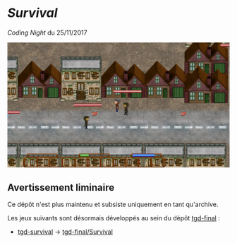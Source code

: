 # *Survival*

*Coding Night* du 25/11/2017

![](screenshot.png)

## Avertissement liminaire

Ce dépôt n'est plus maintenu et subsiste uniquement en tant qu'archive.

Les jeux suivants sont désormais développés au sein du dépôt [tgd-final](https://github.com/TeleGD/tgd-final) :

* [tgd-survival](https://github.com/TeleGD/tgd-survival/tree/master/src/survival) -> [tgd-final/Survival](https://github.com/TeleGD/tgd-final/tree/master/src/games/Survival)
